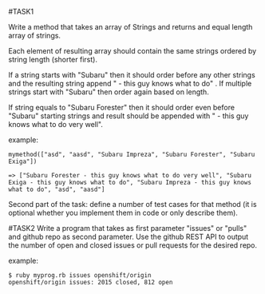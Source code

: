 #TASK1

Write a method that takes an array of Strings and returns and equal length array of strings.

Each element of resulting array should contain the same strings ordered by string length (shorter first).

If a string starts with "Subaru" then it should order before any other strings and the resulting string append " - this guy knows what to do" . If multiple strings start with "Subaru" then order again based on length.

If string equals to "Subaru Forester" then it should order even before "Subaru" starting strings and result should be appended with " - this guy knows what to do very well".

example:
```
mymethod(["asd", "aasd", "Subaru Impreza", "Subaru Forester", "Subaru Exiga"])

=> ["Subaru Forester - this guy knows what to do very well", "Subaru Exiga - this guy knows what to do", "Subaru Impreza - this guy knows what to do", "asd", "aasd"]
```

Second part of the task: define a number of test cases for that method (it is optional whether you implement them in code or only describe them).

#TASK2
Write a program that takes as first parameter "issues" or "pulls" and github repo as second parameter. Use the github REST API to output the number of open and closed issues or pull requests for the desired repo.

example:
```
$ ruby myprog.rb issues openshift/origin
openshift/origin issues: 2015 closed, 812 open
```
